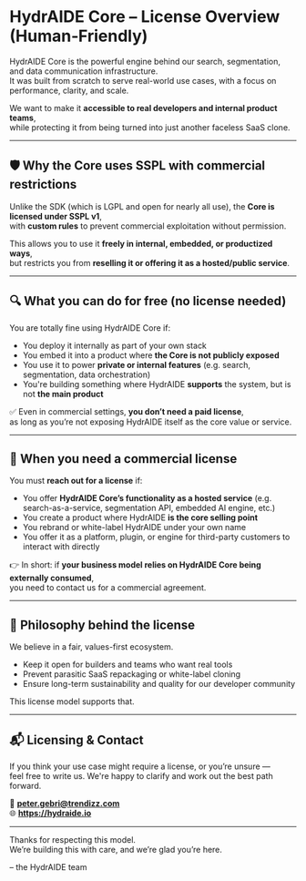 # HydrAIDE Core – License Overview (Human‑Friendly)

HydrAIDE Core is the powerful engine behind our search, segmentation, and data communication infrastructure.  
It was built from scratch to serve real-world use cases, with a focus on performance, clarity, and scale.

We want to make it **accessible to real developers and internal product teams**,  
while protecting it from being turned into just another faceless SaaS clone.

---

## 🛡️ Why the Core uses SSPL with commercial restrictions

Unlike the SDK (which is LGPL and open for nearly all use), the **Core is licensed under SSPL v1**,  
with **custom rules** to prevent commercial exploitation without permission.

This allows you to use it **freely in internal, embedded, or productized ways**,  
but restricts you from **reselling it or offering it as a hosted/public service**.

---

## 🔍 What you can do for free (no license needed)

You are totally fine using HydrAIDE Core if:

- You deploy it internally as part of your own stack
- You embed it into a product where **the Core is not publicly exposed**
- You use it to power **private or internal features** (e.g. search, segmentation, data orchestration)
- You're building something where HydrAIDE **supports** the system, but is not **the main product**

✅ Even in commercial settings, **you don’t need a paid license**,  
as long as you’re not exposing HydrAIDE itself as the core value or service.

---

## 🚫 When you need a commercial license

You must **reach out for a license** if:

- You offer **HydrAIDE Core’s functionality as a hosted service** (e.g. search-as-a-service, segmentation API, embedded AI engine, etc.)
- You create a product where HydrAIDE **is the core selling point**
- You rebrand or white-label HydrAIDE under your own name
- You offer it as a platform, plugin, or engine for third-party customers to interact with directly

👉 In short: if **your business model relies on HydrAIDE Core being externally consumed**,  
you need to contact us for a commercial agreement.

---

## 🧠 Philosophy behind the license

We believe in a fair, values-first ecosystem.

- Keep it open for builders and teams who want real tools
- Prevent parasitic SaaS repackaging or white-label cloning
- Ensure long-term sustainability and quality for our developer community

This license model supports that.

---

## 📬 Licensing & Contact

If you think your use case might require a license, or you’re unsure —  
feel free to write us. We're happy to clarify and work out the best path forward.

📧 **peter.gebri@trendizz.com**  
🌐 **https://hydraide.io**

---

Thanks for respecting this model.  
We’re building this with care, and we’re glad you’re here.

– the HydrAIDE team
